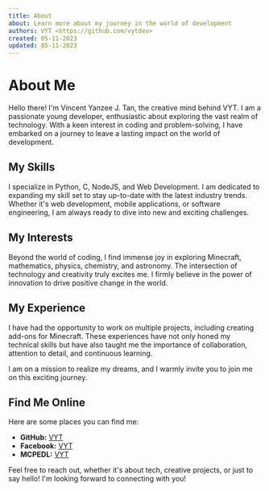 ```yaml
---
title: About
about: Learn more about my journey in the world of development
authors: VYT <https://github.com/vytdev>
created: 05-11-2023
updated: 05-11-2023
---
```


# About Me

Hello there! I'm Vincent Yanzee J. Tan, the creative mind behind VYT. I am a passionate young
developer, enthusiastic about exploring the vast realm of technology. With a keen interest in coding
and problem-solving, I have embarked on a journey to leave a lasting impact on the world of development.

## My Skills

I specialize in Python, C, NodeJS, and Web Development. I am dedicated to expanding my skill set to
stay up-to-date with the latest industry trends. Whether it's web development, mobile applications,
or software engineering, I am always ready to dive into new and exciting challenges.

## My Interests

Beyond the world of coding, I find immense joy in exploring Minecraft, mathematics, physics, chemistry,
and astronomy. The intersection of technology and creativity truly excites me. I firmly believe in
the power of innovation to drive positive change in the world.

## My Experience

I have had the opportunity to work on multiple projects, including creating add-ons for Minecraft.
These experiences have not only honed my technical skills but have also taught me the importance of
collaboration, attention to detail, and continuous learning.

I am on a mission to realize my dreams, and I warmly invite you to join me on this exciting journey.

## Find Me Online

Here are some places you can find me:

- **GitHub:** [VYT](https://github.com/vytdev)
- **Facebook:** [VYT](https://www.facebook.com/vytdev)
- **MCPEDL:** [VYT](https://mcpedl.com/user/vytdev)

Feel free to reach out, whether it's about tech, creative projects, or just to say hello! I'm looking
forward to connecting with you!
